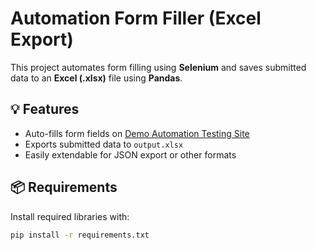# Automation Form Filler (Excel Export)

This project automates form filling using **Selenium** and saves submitted data to an **Excel (.xlsx)** file using **Pandas**.

## 💡 Features

- Auto-fills form fields on [Demo Automation Testing Site](https://demo.automationtesting.in/Register.html)
- Exports submitted data to `output.xlsx`
- Easily extendable for JSON export or other formats

## 📦 Requirements

Install required libraries with:

```bash
pip install -r requirements.txt
